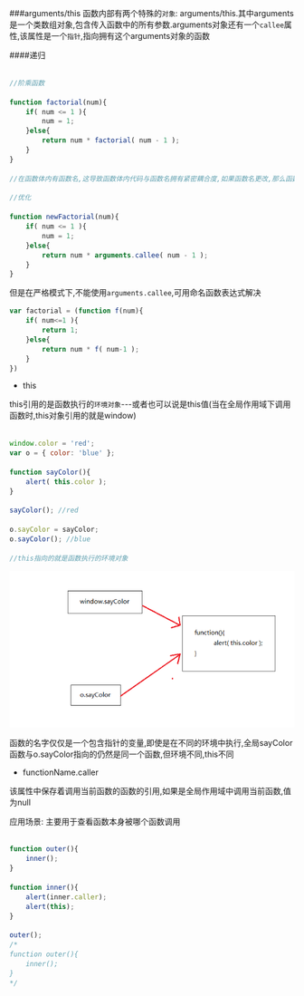 ###arguments/this
函数内部有两个特殊的`对象`: arguments/this.其中arguments是一个类数组对象,包含传入函数中的所有参数.arguments对象还有一个`callee`属性,该属性是一个`指针`,指向拥有这个arguments对象的函数

####递归
```javascript

//阶乘函数

function factorial(num){
    if( num <= 1 ){
        num = 1;
    }else{
        return num * factorial( num - 1 );
    }
}

//在函数体内有函数名,这导致函数体内代码与函数名拥有紧密耦合度,如果函数名更改,那么函数体内代码也要更改,否则不能顺利执行函数

//优化

function newFactorial(num){
    if( num <= 1 ){
        num = 1;
    }else{
        return num * arguments.callee( num - 1 );
    }
}

```

但是在严格模式下,不能使用`arguments.callee`,可用命名函数表达式解决
```javascript
var factorial = (function f(num){
    if( num<=1 ){
        return 1;
    }else{
        return num * f( num-1 );
    }
})
```

- this

this引用的是函数执行的`环境对象`---或者也可以说是this值(当在全局作用域下调用函数时,this对象引用的就是window)

```javascript

window.color = 'red';
var o = { color: 'blue' };

function sayColor(){
    alert( this.color );
}

sayColor(); //red

o.sayColor = sayColor;
o.sayColor(); //blue

//this指向的就是函数执行的环境对象

```

![this](this.png)

函数的名字仅仅是一个包含指针的变量,即使是在不同的环境中执行,全局sayColor函数与o.sayColor指向的仍然是同一个函数,但环境不同,this不同

- functionName.caller

该属性中保存着调用当前函数的函数的引用,如果是全局作用域中调用当前函数,值为null

应用场景: 主要用于查看函数本身被哪个函数调用

```javascript

function outer(){
    inner();
}

function inner(){
    alert(inner.caller);
    alert(this);
}

outer();
/*
function outer(){
    inner();
}
*/

```


